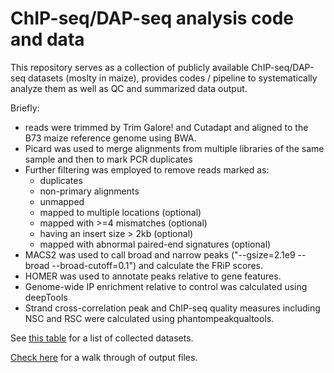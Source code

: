 # ChIP-seq/DAP-seq analysis code and data

This repository serves as a collection of publicly available ChIP-seq/DAP-seq datasets (moslty in maize), provides codes / pipeline to systematically analyze them as well as QC and summarized data output.

Briefly:
- reads were trimmed by Trim Galore! and Cutadapt and aligned to the B73 maize reference genome using BWA.
- Picard was used to merge alignments from multiple libraries of the same sample and then to mark PCR duplicates
- Further filtering was employed to remove reads marked as:
  - duplicates
  - non-primary alignments
  - unmapped
  - mapped to multiple locations (optional)
  - mapped with >=4 mismatches (optional)
  - having an insert size > 2kb (optional)
  - mapped with abnormal paired-end signatures (optional)
- MACS2 was used to call broad and narrow peaks ("--gsize=2.1e9 --broad --broad-cutoff=0.1") and calculate the FRiP scores.
- HOMER was used to annotate peaks relative to gene features.
- Genome-wide IP enrichment relative to control was calculated using deepTools
- Strand cross-correlation peak and ChIP-seq quality measures including NSC and RSC were calculated using phantompeakqualtools.

See [this table](/data/01.cfg.tsv) for a list of collected datasets.

[Check here](output.md) for a walk through of output files.